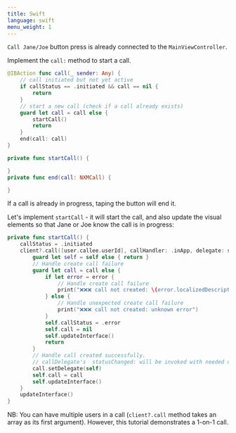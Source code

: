 ```yaml
---
title: Swift
language: swift
menu_weight: 1
---
```




`Call Jane/Joe` button press is already connected to the `MainViewController`.

Implement the `call:` method to start a call. 

```swift
@IBAction func call(_ sender: Any) {
    // call initiated but not yet active
    if callStatus == .initiated && call == nil {
        return
    }
    // start a new call (check if a call already exists)
    guard let call = call else {
        startCall()
        return
    }
    end(call: call)
}

private func startCall() {

}
private func end(call: NXMCall) {

}
```

If a call is already in progress, taping the button will end it. 

Let's implement `startCall` - it will start the call, and also update the visual elements so that Jane or Joe know the call is in progress:

```swift
private func startCall() {
    callStatus = .initiated
    client?.call([user.callee.userId], callHandler: .inApp, delegate: self) { [weak self] (error, call) in
        guard let self = self else { return }
        // Handle create call failure
        guard let call = call else {
            if let error = error {
                // Handle create call failure
                print("❌❌❌ call not created: \(error.localizedDescription)")
            } else {
                // Handle unexpected create call failure
                print("❌❌❌ call not created: unknown error")
            }
            self.callStatus = .error
            self.call = nil
            self.updateInterface()
            return
        }
        // Handle call created successfully.
        // callDelegate's  statusChanged: will be invoked with needed updates.
        call.setDelegate(self)
        self.call = call
        self.updateInterface()
    }
    updateInterface()
}
```

NB: You can have multiple users in a call (`client?.call` method takes an array as its first argument). However, this tutorial demonstrates a 1-on-1 call.